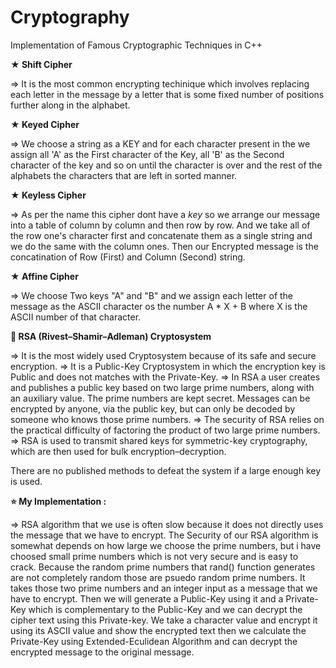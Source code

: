 # Cryptography
Implementation of Famous Cryptographic Techniques in C++

**★ Shift Cipher**

  => It is the most common encrypting techinique which involves replacing each letter in the message by a letter that is some fixed number of positions further along in      the alphabet.
  
**★ Keyed Cipher**

  => We choose a string as a KEY and for each character present in the we assign all 'A' as the First character of the Key, all 'B' as the Second character of the key        and so on until the character is over and the rest of the alphabets the characters that are left in sorted manner.
  
**★ Keyless Cipher**

  => As per the name this cipher dont have a *key* so we arrange our message into a table of column by column and then row by row. 
     And we take all of the row one's character first and concatenate them as a single string and we do the same with the column ones.
     Then our Encrypted message is the concatination of Row (First) and Column (Second) string.
     
**★ Affine Cipher**

  => We choose Two keys "A" and "B" and we assign each letter of the message as the ASCII character os the number A * X + B where X is the ASCII number of that                character.
  
**🌟 RSA (Rivest–Shamir–Adleman) Cryptosystem**

  => It is the most widely used Cryptosystem because of its safe and secure encryption.
  => It is a Public-Key Cryptosystem in which the encryption key is Public and does not matches with the Private-Key.
  => In RSA a user creates and publishes a public key based on two large prime numbers, along with an auxiliary value. The prime numbers are kept secret. Messages can be      encrypted by anyone, via the public key, but can only be decoded by someone who knows those prime numbers.
  => The security of RSA relies on the practical difficulty of factoring the product of two large prime numbers.
  => RSA is used to transmit shared keys for symmetric-key cryptography, which are then used for bulk encryption–decryption.
  
 There are no published methods to defeat the system if a large enough key is used.
   
   **⭐ My Implementation :**
   
   => RSA algorithm that we use is often slow because it does not directly uses the message that we have to encrypt.
   The Security of our RSA algorithm is somewhat depends on how large we choose the prime numbers, but i have choosed small prime numbers which is not very secure and    is easy to crack. Because the random prime numbers that rand() function generates are not completely random those are psuedo random prime numbers. It takes those      two prime numbers and an integer input as a message that we have to encrypt. Then we will generate a Public-Key using it and a Private-Key which is complementary to    the Public-Key and we can decrypt the cipher text using this Private-key. We take a character value and encrypt it using its ASCII value and show the encrypted        text then we calculate the Private-Key using Extended-Eculidean Algorithm and can decrypt the encrypted message to the original message. 
